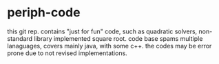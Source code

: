 # periph-code

this git rep. contains "just for fun" code, such as quadratic solvers, non-standard library implemented square root. code base spams multiple lanaguages, covers mainly java, with some c++. the codes may be error prone due to not revised implementations.
